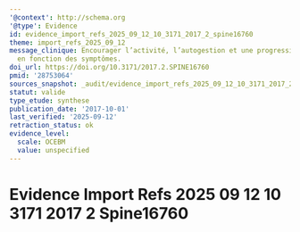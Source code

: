 ```yaml
---
'@context': http://schema.org
'@type': Evidence
id: evidence_import_refs_2025_09_12_10_3171_2017_2_spine16760
theme: import_refs_2025_09_12
message_clinique: Encourager l’activité, l’autogestion et une progression graduée
  en fonction des symptômes.
doi_url: https://doi.org/10.3171/2017.2.SPINE16760
pmid: '28753064'
sources_snapshot: _audit/evidence_import_refs_2025_09_12_10_3171_2017_2_spine16760.json
statut: valide
type_etude: synthese
publication_date: '2017-10-01'
last_verified: '2025-09-12'
retraction_status: ok
evidence_level:
  scale: OCEBM
  value: unspecified
---
```

# Evidence Import Refs 2025 09 12 10 3171 2017 2 Spine16760

